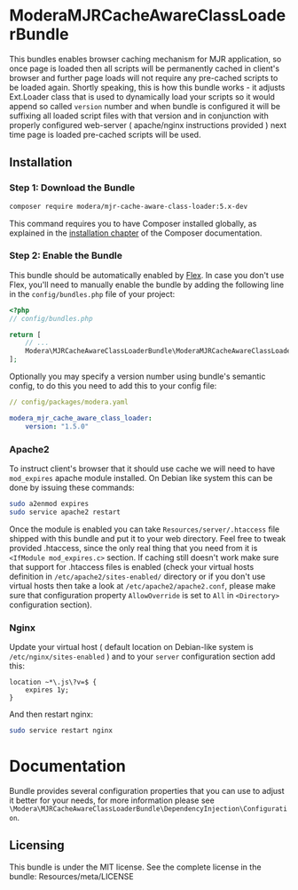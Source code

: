 # ModeraMJRCacheAwareClassLoaderBundle

This bundles enables browser caching mechanism for MJR application, so once page is loaded then all scripts will be
permanently cached in client's browser and further page loads will not require any pre-cached scripts to be loaded
again. Shortly speaking, this is how this bundle works - it adjusts Ext.Loader class that is used to dynamically load your
scripts so it would append so called `version` number and when bundle is configured it will be suffixing all loaded
script files with that version and in conjunction with properly configured web-server ( apache/nginx instructions
provided ) next time page is loaded pre-cached scripts will be used.

## Installation

### Step 1: Download the Bundle

``` bash
composer require modera/mjr-cache-aware-class-loader:5.x-dev
```

This command requires you to have Composer installed globally, as explained
in the [installation chapter](https://getcomposer.org/doc/00-intro.md) of the Composer documentation.

### Step 2: Enable the Bundle

This bundle should be automatically enabled by [Flex](https://symfony.com/doc/current/setup/flex.html).
In case you don't use Flex, you'll need to manually enable the bundle by
adding the following line in the `config/bundles.php` file of your project:

``` php
<?php
// config/bundles.php

return [
    // ...
    Modera\MJRCacheAwareClassLoaderBundle\ModeraMJRCacheAwareClassLoaderBundle::class => ['all' => true],
];
```

Optionally you may specify a version number using bundle's semantic config, to do this you need to add this to your 
config file:

``` yaml
// config/packages/modera.yaml

modera_mjr_cache_aware_class_loader:
    version: "1.5.0"
```

### Apache2

To instruct client's browser that it should use cache we will need to have `mod_expires` apache module installed. On Debian
like system this can be done by issuing these commands:

``` bash
sudo a2enmod expires
sudo service apache2 restart
```

Once the module is enabled you can take `Resources/server/.htaccess` file shipped with this bundle and put it to
your web directory. Feel free to tweak provided .htaccess, since the only real thing that you need from it is
`<IfModule mod_expires.c>` section. If caching still doesn't work make sure that support for .htaccess files is enabled
(check your virtual hosts definition in `/etc/apache2/sites-enabled/` directory or if you don't use virtual hosts
 then take a look at `/etc/apache2/apache2.conf`, please make sure that configuration property `AllowOverride` is set
 to `All` in `<Directory>` configuration section).

### Nginx

Update your virtual host ( default location on Debian-like system is `/etc/nginx/sites-enabled` ) and to your `server`
configuration section add this:

``` nginx
location ~*\.js\?v=$ {
    expires 1y;
}
```

And then restart nginx:

``` bash
sudo service restart nginx
```

# Documentation

Bundle provides several configuration properties that you can use to adjust it better for your needs, for
more information please see `\Modera\MJRCacheAwareClassLoaderBundle\DependencyInjection\Configuration`.

## Licensing

This bundle is under the MIT license. See the complete license in the bundle:
Resources/meta/LICENSE
